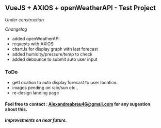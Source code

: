 ## VueJS + AXIOS + openWeatherAPI - Test Project

*Under construction*

*Changelog*
* added openWeatherAPI
* requests with AXIOS
* chartJs for display graph with last forecast
* added humidity/pressure/temp to check
* added debounce to submit auto user input
  


### ToDo
* getLocation to auto display forecast to user location.
* images pending on rain/sun etc..
* re-design landing page

#### Feel free to contact : Alexandreabreu46@gmail.com for any sugestion about this.

##### Improvements on near future.


